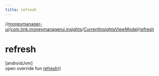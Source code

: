 ```yaml
---
title: refresh
---
```

//[moneymanager-ui](../../../index.html)/[com.tink.moneymanagerui.insights](../index.html)/[CurrentInsightsViewModel](index.html)/[refresh](refresh.html)



# refresh



[androidJvm]\
open override fun [refresh](refresh.html)()




